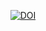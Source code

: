 <p align="center">
<a href="https://doi.org/10.5281/zenodo.7028280">
<img src="https://zenodo.org/badge/DOI/10.5281/zenodo.7028280.svg" alt="DOI"></a>
</a>
</p>